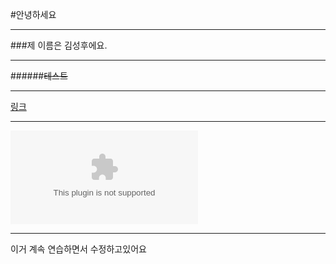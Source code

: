 #안녕하세요
_____
###제 이름은 김성후에요.
***
######~~테스트~~
***
[링크](www.github.com)
***
![사진](www.github.com)
***
이거 계속 연습하면서 수정하고있어요
